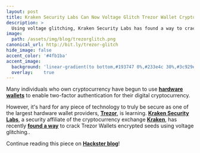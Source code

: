 ```yaml
---
layout: post
title: Kraken Security Labs Can Now Voltage Glitch Trezor Wallet Cryptocurrency Away
description: >
  Using voltage glitching, Kraken Security Labs has found a way to crack the encrypted seeds in Trezor cryptocurrency hardware wallets.
image:  
  path: /assets/img/blog/trezorglitch.png
canonical_url: http://bit.ly/trezor-glitch
hide_image: false
accent_color: '#4fb1ba'
accent_image:
  background: 'linear-gradient(to bottom,#193747 0%,#233e4c 30%,#3c929e 50%,#d5d5d4 70%,#cdccc8 100%)'
  overlay:    true
---
```


Many individuals who own cryptocurrency have begun to use [**hardware wallets**](https://www.buybitcoinworldwide.com/wallets/) to enable two-factor authentication for their digital cryptocurrency. 

However, it's hard for any piece of technology to truly be secure as one of the largest hardware wallet providers, [**Trezor**](https://trezor.io/), is learning. [**Kraken Security Labs**](https://blog.kraken.com/post/category/security-labs/), a security affiliate of the cryptocurrency exchange [**Kraken**](https://www.kraken.com/), has recently [**found a way**](https://blog.kraken.com/post/3662/kraken-identifies-critical-flaw-in-trezor-hardware-wallets/) to crack Trezor Wallets encrypted seeds using voltage glitching..

Continue reading this piece on [**Hackster blog**](http://bit.ly/trezor-glitch)!
